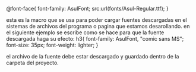 @font-face{
    font-family: AsulFont;
    src:url(fonts/Asul-Regular.ttf);
}

esta es la macro que se usa para poder cargar fuentes descargadas en el sistemas de archivos del programa o pagina que estamos desarollando.
en el siguiente ejemplo se escribe como se hace para que la fuente descargada haga su efecto:
h3{
    font-family: AsulFont, "comic sans MS";
    font-size: 35px;
    font-weight: lighter;
}

el archivo de la fuente debe estar descargado y guardado dentro de la carpeta del proyecto.